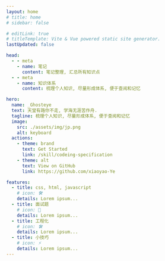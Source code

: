 ```yaml
---
layout: home
# title: home
# sidebar: false

# editLink: true
# titleTemplate: Vite & Vue powered static site generator.
lastUpdated: false

head:
  - - meta
    - name: 笔记
      content: 笔记整理, 汇总所有知识点
  - - meta
    - name: 知识体系
      content: 梳理个人知识, 尽量形成体系, 便于查阅和记忆

hero:
  name: _Ghosteye
  text: 天堂有路你不走, 学海无涯苦作舟.
  tagline: 梳理个人知识, 尽量形成体系, 便于查阅和记忆
  image:
    src: ./assets/img/jp.png
    alt: keyboard
  actions:
    - theme: brand
      text: Get Started
      link: /skill/codeing-specification
    - theme: alt
      text: View on GitHub
      link: https://github.com/xiaoyao-Ye

features:
  - title: css, html, javascript
    # icon: 🛠️
    details: Lorem ipsum...
  - title: 面试题
    # icon: 🖖
    details: Lorem ipsum...
  - title: 工程化
    # icon: 🛠️
    details: Lorem ipsum...
  - title: 小技巧
    # icon: ⚡️
    details: Lorem ipsum...
---
```



